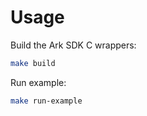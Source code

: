 # Usage

Build the Ark SDK C wrappers:

```bash
make build
```

Run example:

```bash
make run-example
```

